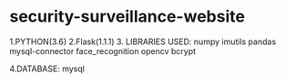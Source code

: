 # security-surveillance-website

1.PYTHON(3.6)
2.Flask(1.1.1)
3. LIBRARIES USED:
	numpy
	imutils
	pandas
	mysql-connector
	face_recognition
	opencv
	bcrypt

4.DATABASE: mysql
